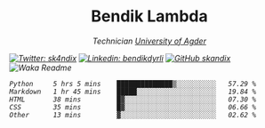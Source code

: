 <h1 align="center"> Bendik Lambda </h1>
<p align="center"><em>Technician <a href="http://www.uia.no">University of Agder</a></p>



[![Twitter: sk4ndix](https://img.shields.io/twitter/follow/sk4ndix?style=social)](https://twitter.com/sk4ndix)
[![Linkedin: bendikdyrli](https://img.shields.io/badge/-bendikdyrli-blue?style=flat-square&logo=Linkedin&logoColor=white&link=https://www.linkedin.com/in/bendikdyrli/)](https://www.linkedin.com/in/bendikdyrli/)
[![GitHub skandix](https://img.shields.io/github/followers/skandix?label=follow&style=social)](https://github.com/skandix)
![Waka Readme](https://github.com/skandix/skandix/workflows/Waka%20Readme/badge.svg)


<!--START_SECTION:waka-->
```text
Python     5 hrs 5 mins    ██████████████▒░░░░░░░░░░   57.29 % 
Markdown   1 hr 45 mins    █████░░░░░░░░░░░░░░░░░░░░   19.84 % 
HTML       38 mins         █▓░░░░░░░░░░░░░░░░░░░░░░░   07.30 % 
CSS        35 mins         █▓░░░░░░░░░░░░░░░░░░░░░░░   06.66 % 
Other      13 mins         ▓░░░░░░░░░░░░░░░░░░░░░░░░   02.62 % 
```
<!--END_SECTION:waka-->
